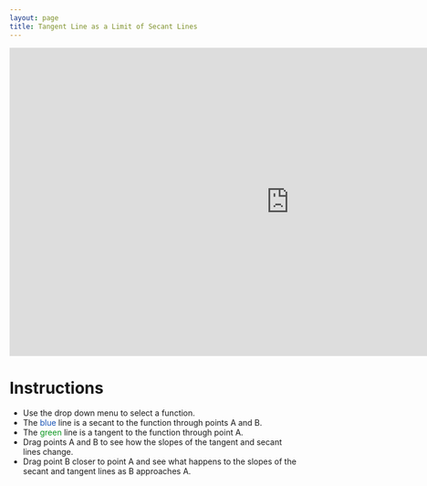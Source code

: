 ```yaml
---
layout: page
title: Tangent Line as a Limit of Secant Lines
---
```


<iframe scrolling="no" src="https://tube.geogebra.org/material/iframe/id/109510/width/980/height/540/border/888888/rc/true/ai/false/sdz/true/smb/false/stb/false/stbh/true/ld/true/sri/true/at/preferhtml5" width="980px" height="540px" style="border:0px;"> </iframe>

# Instructions
* Use the drop down menu to select a function.
* The <font color="#1551b5">blue</font> line is a secant to the function through points A and B.
* The <font color="#0a971e">green</font> line is a tangent to the function through point A.
* Drag points A and B to see how the slopes of the tangent and secant lines change.
* Drag point B closer to point A and see what happens to the slopes of the secant and tangent lines as B approaches A.

